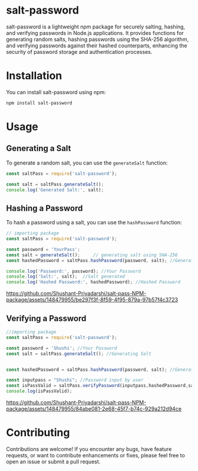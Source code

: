 # salt-password

salt-password is a lightweight npm package for securely salting, hashing, and verifying passwords in Node.js applications. It provides functions for generating random salts, hashing passwords using the SHA-256 algorithm, and verifying passwords against their hashed counterparts, enhancing the security of password storage and authentication processes.

# Installation

You can install salt-password using npm:

```bash
npm install salt-password
```

# Usage

## Generating a Salt

To generate a random salt, you can use the `generateSalt` function:

```javascript
const saltPass = require('salt-password');

const salt = saltPass.generateSalt();
console.log('Generated Salt:', salt);
```

## Hashing a Password

To hash a password using a salt, you can use the `hashPassword` function:

```javascript
// importing package
const saltPass = require('salt-password');

const password = 'YourPass';
const salt = generateSalt();     // generating salt using SHA-256
const hashedPassword = saltPass.hashPassword(password, salt); //Generating Password

console.log('Password:', password); //Your Password
console.log('Salt:', salt);  //Salt generated
console.log('Hashed Password:', hashedPassword); //Hashed Password
```



https://github.com/Shushant-Priyadarshi/salt-pass-NPM-package/assets/148479955/be297f3f-8f59-4f95-879a-97b57f4c3723


## Verifying a Password
```javascript
//importing package
const saltPass = require('salt-password');

const password = 'Shushi'; //Your Password
const salt = saltPass.generateSalt(); //Generating Salt


const hashedPassword = saltPass.hashPassword(password, salt); //Generating Hashed Password

const inputpass = "Shushi"; //Password input by user
const isPassValid = saltPass.verifyPassword(inputpass,hashedPassword,salt); //Checking if the password are matching
console.log(isPassValid); 
```




https://github.com/Shushant-Priyadarshi/salt-pass-NPM-package/assets/148479955/84abe081-2e68-45f7-b74c-929a212d94ce


# Contributing

Contributions are welcome! If you encounter any bugs, have feature requests, or want to contribute enhancements or fixes, please feel free to open an issue or submit a pull request.



